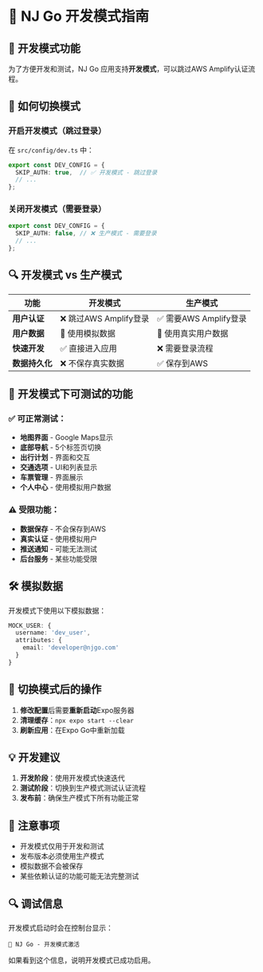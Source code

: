 # 🚀 NJ Go 开发模式指南

## 🎯 开发模式功能

为了方便开发和测试，NJ Go 应用支持**开发模式**，可以跳过AWS Amplify认证流程。

## 🔧 如何切换模式

### 开启开发模式（跳过登录）
在 `src/config/dev.ts` 中：
```typescript
export const DEV_CONFIG = {
  SKIP_AUTH: true,  // ✅ 开发模式 - 跳过登录
  // ...
};
```

### 关闭开发模式（需要登录）
```typescript
export const DEV_CONFIG = {
  SKIP_AUTH: false, // ❌ 生产模式 - 需要登录
  // ...
};
```

## 🔍 开发模式 vs 生产模式

| 功能 | 开发模式 | 生产模式 |
|------|----------|----------|
| **用户认证** | ❌ 跳过AWS Amplify登录 | ✅ 需要AWS Amplify登录 |
| **用户数据** | 🤖 使用模拟数据 | 👤 使用真实用户数据 |
| **快速开发** | ✅ 直接进入应用 | ❌ 需要登录流程 |
| **数据持久化** | ❌ 不保存真实数据 | ✅ 保存到AWS |

## 📱 开发模式下可测试的功能

### ✅ 可正常测试：
- **地图界面** - Google Maps显示
- **底部导航** - 5个标签页切换
- **出行计划** - 界面和交互
- **交通选项** - UI和列表显示
- **车票管理** - 界面展示
- **个人中心** - 使用模拟用户数据

### ⚠️ 受限功能：
- **数据保存** - 不会保存到AWS
- **真实认证** - 使用模拟用户
- **推送通知** - 可能无法测试
- **后台服务** - 某些功能受限

## 🛠️ 模拟数据

开发模式下使用以下模拟数据：

```typescript
MOCK_USER: {
  username: 'dev_user',
  attributes: {
    email: 'developer@njgo.com'
  }
}
```

## 🔄 切换模式后的操作

1. **修改配置**后需要**重新启动**Expo服务器
2. **清理缓存**：`npx expo start --clear`
3. **刷新应用**：在Expo Go中重新加载

## 💡 开发建议

1. **开发阶段**：使用开发模式快速迭代
2. **测试阶段**：切换到生产模式测试认证流程
3. **发布前**：确保生产模式下所有功能正常

## 🚨 注意事项

- 开发模式仅用于开发和测试
- 发布版本必须使用生产模式
- 模拟数据不会被保存
- 某些依赖认证的功能可能无法完整测试

## 🔍 调试信息

开发模式启动时会在控制台显示：
```
🚀 NJ Go - 开发模式激活
```

如果看到这个信息，说明开发模式已成功启用。